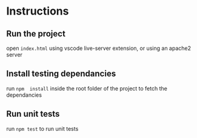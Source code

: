 # Instructions

## Run the project

open `index.html` using vscode live-server extension, or using an apache2 server

## Install testing dependancies

run ```npm  install``` inside the root folder of the project to fetch the dependancies

## Run unit tests

run ```npm test``` to run unit tests